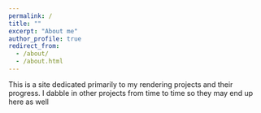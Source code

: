 ```yaml
---
permalink: /
title: ""
excerpt: "About me"
author_profile: true
redirect_from: 
  - /about/
  - /about.html
---
```


This is a site dedicated primarily to my rendering projects and their progress. I dabble in other projects from time to time so they may end up here as well
